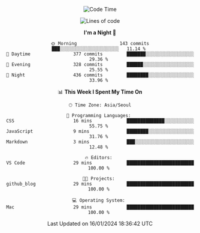 <div align=center>
 
<!--START_SECTION:waka-->
![Code Time](http://img.shields.io/badge/Code%20Time-399%20hrs%2015%20mins-blue)

![Lines of code](https://img.shields.io/badge/From%20Hello%20World%20I%27ve%20Written-3.2%20million%20lines%20of%20code-blue)

**I'm a Night 🦉** 

```text
🌞 Morning                143 commits         ███░░░░░░░░░░░░░░░░░░░░░░   11.14 % 
🌆 Daytime                377 commits         ███████░░░░░░░░░░░░░░░░░░   29.36 % 
🌃 Evening                328 commits         ██████░░░░░░░░░░░░░░░░░░░   25.55 % 
🌙 Night                  436 commits         ████████░░░░░░░░░░░░░░░░░   33.96 % 
```


📊 **This Week I Spent My Time On** 

```text
🕑︎ Time Zone: Asia/Seoul

💬 Programming Languages: 
CSS                      16 mins             ██████████████░░░░░░░░░░░   55.75 % 
JavaScript               9 mins              ████████░░░░░░░░░░░░░░░░░   31.76 % 
Markdown                 3 mins              ███░░░░░░░░░░░░░░░░░░░░░░   12.48 % 

🔥 Editors: 
VS Code                  29 mins             █████████████████████████   100.00 % 

🐱‍💻 Projects: 
github_blog              29 mins             █████████████████████████   100.00 % 

💻 Operating System: 
Mac                      29 mins             █████████████████████████   100.00 % 
```


 Last Updated on 16/01/2024 18:36:42 UTC
<!--END_SECTION:waka-->
 </div>
